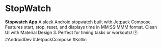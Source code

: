 # StopWatch
**Stopwatch App** A sleek Android stopwatch built with Jetpack Compose. Features start, stop, reset, and displays time in MM:SS:MMM format. Clean UI with Material Design 3. Perfect for timing tasks or workouts! 🕒 #AndroidDev #JetpackCompose #Kotlin
